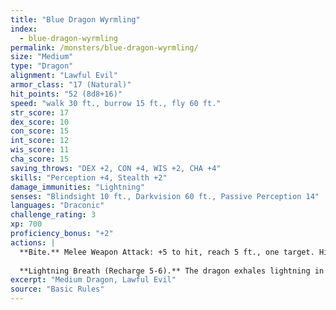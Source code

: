 ```yaml
---
title: "Blue Dragon Wyrmling"
index:
  - blue-dragon-wyrmling
permalink: /monsters/blue-dragon-wyrmling/
size: "Medium"
type: "Dragon"
alignment: "Lawful Evil"
armor_class: "17 (Natural)"
hit_points: "52 (8d8+16)"
speed: "walk 30 ft., burrow 15 ft., fly 60 ft."
str_score: 17
dex_score: 10
con_score: 15
int_score: 12
wis_score: 11
cha_score: 15
saving_throws: "DEX +2, CON +4, WIS +2, CHA +4"
skills: "Perception +4, Stealth +2"
damage_immunities: "Lightning"
senses: "Blindsight 10 ft., Darkvision 60 ft., Passive Perception 14"
languages: "Draconic"
challenge_rating: 3
xp: 700
proficiency_bonus: "+2"
actions: |
  **Bite.** Melee Weapon Attack: +5 to hit, reach 5 ft., one target. Hit: 8 (1d10 + 3) piercing damage plus 3 (1d6) lightning damage.
  
  **Lightning Breath (Recharge 5-6).** The dragon exhales lightning in a 30-foot line that is 5 feet wide. Each creature in that line must make a DC 12 Dexterity saving throw, taking 22 (4d10) lightning damage on a failed save, or half as much damage on a successful one.
excerpt: "Medium Dragon, Lawful Evil"
source: "Basic Rules"
---
```

